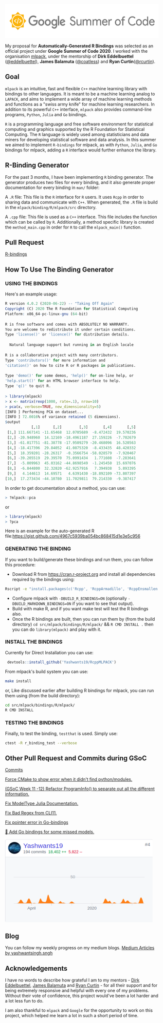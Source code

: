 <p align="center">
  <img width="556" height="112" src="https://github.com/Yashwants19/GSoC-2020-Work-Report/blob/master/src/gsoc.png">
</p>

My proposal for **Automatically-Generated R Bindings** was selected as an official project under **Google Summer of Code 2020**. I worked with the organisation [mlpack](https://github.com/mlpack/), under the mentorship of **Dirk Eddelbuettel** ([@eddelbuettel](https://github.com/eddelbuettel)), **James Balamuta** ([@coatless](https://github.com/coatless)) and **Ryan Curtin**([@rcurtin](https://github.com/rcurtin)).

## Goal

`mlpack` is an intuitive, fast and flexible `C++` machine learning library with bindings to other languages. It is meant to be a machine learning analog to `LAPACK`, and aims to implement a wide array of machine learning methods and functions as a "swiss army knife" for machine learning researchers. In addition to its powerful `C++` interface, `mlpack` also provides command-line programs, `Python`, `Julia` and `Go` bindings.

`R` is a programming language and free software environment for statistical computing and graphics supported by the R Foundation for Statistical Computing. The `R` language is widely used among statisticians and data miners for developing statistical software and data analysis. In this summer we aimed to implement `R-bindings` for mlpack, as with `Python`, `Julia`, and `Go` bindings for mlpack, adding a `R` interface would further enhance the library.

## R-Binding Generator
For the past 3 months, I have been implementing `R` binding generator. The generator produces two files for every binding, and it also generate proper documentation for every binding in `man/` folder:

A `.R` file: This file is the `R` interface for `R` users. It uses `Rcpp` in order to sharing data and communicate with `C++`. When generated, the `.R` file is build in the `mlpack/binding/R/mlpack/src` directory.

A `.cpp` file: This file is used as a `C++` interface. This file includes the function which can be called by `R`.
Additionally, a method specific library is created the `method_main.cpp` in order for `R` to call the `mlpack_main()` function.

## Pull Request
[R-bindings](https://github.com/mlpack/mlpack/pull/2556)

## How To Use The Binding Generator
### USING THE BINDINGS
Here's an example usage:

```R
R version 4.0.2 (2020-06-22) -- "Taking Off Again"
Copyright (C) 2020 The R Foundation for Statistical Computing
Platform: x86_64-pc-linux-gnu (64-bit)

R is free software and comes with ABSOLUTELY NO WARRANTY.
You are welcome to redistribute it under certain conditions.
Type 'license()' or 'licence()' for distribution details.

  Natural language support but running in an English locale

R is a collaborative project with many contributors.
Type 'contributors()' for more information and
'citation()' on how to cite R or R packages in publications.

Type 'demo()' for some demos, 'help()' for on-line help, or
'help.start()' for an HTML browser interface to help.
Type 'q()' to quit R.

> library(mlpack)
> x <- matrix(rexp(1000, rate=.1), nrow=10)
> pca(x, verbose=TRUE, new_dimensionality=5)
[INFO ] Performing PCA on dataset...
[INFO ] 72.0016% of variance retained (5 dimensions).
$output
            [,1]      [,2]        [,3]       [,4]       [,5]
 [1,] 111.667141 -11.65468  12.0705689  -8.472432  19.570236
 [2,] -20.948960  14.12169 -18.4961187  27.159226  -7.702679
 [3,] -61.017751 -81.38778 -17.9509279 -20.468096  16.520563
 [4,] -18.417396  29.84052  41.0875320  -8.433435  48.420332
 [5,]  18.359201 -28.26317  -0.3566754 -58.028579  -7.920467
 [6,] -39.205519  29.39570  75.0991434   1.771608  -7.283641
 [7,]  -5.009963  45.03162 -44.8698549  -1.245450  15.697076
 [8,]  -6.844800  32.32820 -62.9257916   7.394938   5.893395
 [9,]   4.144613  14.69571   4.6391430 -18.892109 -73.807397
[10,]  17.273434 -44.10780  11.7029811  79.214330  -9.387417
```
In order to get documentation about a method, you can use:
```R
> ?mlpack::pca
```
or
```R
> library(mlpack)
> ?pca
```
Here is an example for the auto-generated R file:https://gist.github.com/4967c5939ba054bc868415d1e3e5c956

### GENERATING THE BINDING
If you want to build/generate these bindings and run them, you can follow this procedure:

* Download R from https://cran.r-project.org and install all dependencies required by the bindings using:
```sh
Rscript -e "install.packages(c('Rcpp', 'RcppArmadillo', 'RcppEnsmallen', 'BH', 'roxygen2', 'testthat'))"
```
* Configure mlpack with `-DBUILD_R_BINDINGS=ON` (optionally `-DBUILD_MARKDOWN_BINDINGS=ON` if you want to see that output).
* Build with make R, and if you want make test will test the R bindings also.
* Once the R bindings are built, then you can run them by (from the build directory) `cd src/mlpack/bindings/R/mlpack/` && `R CMD INSTALL .` then you can do `library(mlpack)` and play with it.

### INSTALL THE BINDINGS
Currently for Direct Installation you can use:
```R
 devtools::install_github('Yashwants19/RcppMLPACK')
```

From mlpack's build system you can use:
```sh
make install
```
or, Like discussed earlier after building R bindings for mlpack, you can run them using (from the build directory):
```sh
cd src/mlpack/bindings/R/mlpack/
R CMD INSTALL
```

### TESTING THE BINDINGS
Finally, to test the binding, `testthat` is used. Simply use:

```sh
ctest -R r_binding_test --verbose
```

## Other Pull Request and Commits during GSoC
[Commits](https://github.com/mlpack/mlpack/commits?author=Yashwants19)

[Force CMake to show error when it didn't find python/modules.](https://github.com/mlpack/mlpack/pull/2568)

[(GSoC Week 11 -12) Refactor ProgramInfo() to separate out all the different information.](https://github.com/mlpack/mlpack/pull/2558)

[Fix ModelType Julia Documentation. ](https://github.com/mlpack/mlpack/pull/2530)

[Fix Bad Regex from CLI11. ](https://github.com/mlpack/mlpack/pull/2520)

[Fix pointer error in Go-bindings ](https://github.com/mlpack/mlpack/pull/2483)

[:rocket: Add Go bindings for some missed models.](https://github.com/mlpack/mlpack/pull/2460)

<p align="left">
  <img width="485" height="274" src="https://github.com/Yashwants19/GSoC-2020-Work-Report/blob/master/src/mlpack-commits.png">
</p>

## Blog
You can follow my weekly progress on my medium blogs. [Medium Articles by yashwantsingh.sngh](https://medium.com/@yashwantsingh.sngh)

## Acknowledgements
I have no words to describe how grateful I am to my mentors -  [Dirk Eddelbuettel](https://github.com/eddelbuettel), [James Balamuta](https://github.com/coatless) and [Ryan Curtin](https://github.com/rcurtin) - for all their support and for being extremely responsive and helpful with every one of my problems. Without their vote of confidence, this project would've been a lot harder and a lot less fun to do.

I am also thankful to `mlpack` and `Google` for the opportunity to work on this project, which helped me learn a lot in such a short period of time.
